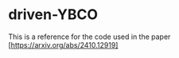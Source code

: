# driven-YBCO
This is a reference for the code used in the paper [https://arxiv.org/abs/2410.12919]
